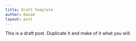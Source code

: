 ```yaml
---
title: Draft Template
author: Danaé
layout: post
---
```

This is a draft post. Duplicate it and make of it what you will.